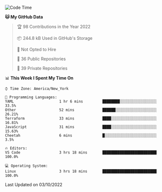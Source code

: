 <!--START_SECTION:waka-->
![Code Time](http://img.shields.io/badge/Code%20Time-104%20hrs%2035%20mins-blue)

**🐱 My GitHub Data** 

> 🏆 98 Contributions in the Year 2022
 > 
> 📦 244.8 kB Used in GitHub's Storage 
 > 
> 🚫 Not Opted to Hire
 > 
> 📜 36 Public Repositories 
 > 
> 🔑 39 Private Repositories  
 > 
📊 **This Week I Spent My Time On** 

```text
⌚︎ Time Zone: America/New_York

💬 Programming Languages: 
YAML                     1 hr 6 mins         ████████░░░░░░░░░░░░░░░░░   33.5% 
Other                    52 mins             ██████░░░░░░░░░░░░░░░░░░░   26.21% 
Terraform                33 mins             ████░░░░░░░░░░░░░░░░░░░░░   16.81% 
JavaScript               31 mins             ████░░░░░░░░░░░░░░░░░░░░░   15.63% 
Cheetah                  6 mins              █░░░░░░░░░░░░░░░░░░░░░░░░   3.5%

🔥 Editors: 
VS Code                  3 hrs 18 mins       █████████████████████████   100.0%

💻 Operating System: 
Linux                    3 hrs 18 mins       █████████████████████████   100.0%

```


 Last Updated on 03/10/2022
<!--END_SECTION:waka-->